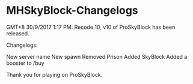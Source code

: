 # MHSkyBlock-Changelogs
GMT+8 30/9/2017 1:17 PM: Recode 10, v10 of ProSkyBlock has been released.

Changelogs:

New server name
New spawn
Removed Prison
Added SkyBlock
Added a booster to /buy

Thank you for playing on ProSkyBlock.